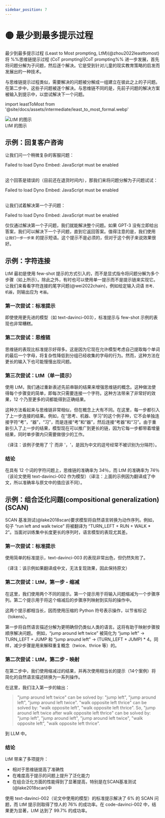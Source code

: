 ```yaml
---
sidebar_position: 7
---
```


# 🟡 最少到最多提示过程

最少到最多提示过程 (Least to Most prompting, LtM)(@zhou2022leasttomost) 将 %%思维链提示过程 (CoT prompting)|CoT prompting%% 进一步发展，首先将问题分解为子问题，然后逐个解决。它是受到针对儿童的现实教育策略的启发而发展出的一种技术。

与思维链提示过程类似，需要解决的问题被分解成一组建立在彼此之上的子问题。在第二步中，这些子问题被逐个解决。与思维链不同的是，先前子问题的解决方案被输入到提示中，以尝试解决下一个问题。

import leastToMost from '@site/docs/assets/intermediate/least_to_most_formal.webp'

<div style={{textAlign: 'center'}}>
  <img src={leastToMost} style={{width: "600px"}} alt="LtM 的图示"/>
</div>

<div style={{textAlign: 'center'}}>
   LtM 的图示
</div>

## 示例：回复客户咨询

让我们问一个稍微复杂的客服问题：

<div trydyno-embed="" openai-model="text-davinci-003" initial-prompt="客户咨询:\n我在3月1日购买了你们 Arnold 系列的一件T恤。我看到它有折扣，所以买了一件原价为 30 美元的衬衫，打了 6 折。我发现你们现在有一个新的T恤折扣活动，50% off。我想知道我是否可以退货，同时拥有足够的店内积分来购买两件你们的T恤？\n\n指令:\n你是一名客户服务代表，负责友好地回复客户的查询。退货在 30 天内允许。今天是 3 月 29 日。目前所有衬衫都有 50% 的折扣。你的店里衬衫价格在 18-100 美元之间。请勿编造任何关于折扣政策的信息。" initial-response="尊敬的客户，\n感谢您购买我们的 Arnold 系列T恤。我们很高兴能为您提供服务。\n\n很遗憾，我们不能接受您的退货，因为您已经超过了我们的30天退货政策。但是，我们现在正在举行一个特别的T恤折扣活动，所有T恤都有50％的折扣。您可以使用您的店内积分来购买两件T恤" max-tokens="256" box-rows="16" model-temp="0" top-p="0">
    <noscript>Failed to load Dyno Embed: JavaScript must be enabled</noscript>
</div>

<br/>这个回答是错误的（目前还在退货时间内），那我们来将问题分解为子问题试试：

<div trydyno-embed="" openai-model="text-davinci-003" initial-prompt="客户咨询:\n我在3月1日购买了你们 Arnold 系列的一件T恤。我看到它有折扣，所以买了一件原价为 30 美元的衬衫，打了 6 折。我发现你们现在有一个新的T恤折扣活动，50% off。我想知道我是否可以退货，同时拥有足够的店内积分来购买两件你们的T恤？\n\n指令:\n你是一名客户服务代表，负责友好地回复客户的查询。退货在 30 天内允许。今天是 3 月 29 日。目前所有衬衫都有 50% 的折扣。你的店里衬衫价格在 18-100 美元之间。请勿编造任何关于折扣政策的信息。\n在回答这个问题之前，必须解决哪些子问题？" initial-response="1.客户购买衬衫的日期；\n2.当前的折扣活动；\n3.店内衬衫的价格范围；\n4.客户是否有足够的店内积分；\n5.客户退货的政策。" max-tokens="256" box-rows="12" model-temp="0" top-p="0">
    <noscript>Failed to load Dyno Embed: JavaScript must be enabled</noscript>
</div>

<br/>让我们试着解决第一个子问题：

<div trydyno-embed="" openai-model="text-davinci-003" initial-prompt="客户咨询:\n我在3月1日购买了你们 Arnold 系列的一件T恤。我看到它有折扣，所以买了一件原价为 30 美元的衬衫，打了 6 折。我发现你们现在有一个新的T恤折扣活动，50% off。我想知道我是否可以退货，同时拥有足够的店内积分来购买两件你们的T恤？\n\n指令:\n你是一名客户服务代表，负责友好地回复客户的查询。退货在 30 天内允许。今天是 3 月 29 日。目前所有衬衫都有 50% 的折扣。你的店里衬衫价格在 18-100 美元之间。请勿编造任何关于折扣政策的信息。\n确定客户是否在30天的退货期内。让我们一步一步来。" initial-response="尊敬的客户，非常感谢您对 Arnold 系列的支持！我们很高兴地向您提供服务。我们的退货政策是，客户可以在购买商品的 30 天内进行退货。由于您是在 3 月 1 日购买的，所以您仍然在退货期内，可以退货。\n\n此外，我们目前正在举行一个 50% 的折扣活动，您可以使用您的店内积分购买两件 Arnold 系列的 T 恤。我们的衬衫价格在 18-100 美元之间，您可以根据自己的需求选择合适的衬衫。\n\n如果您有任何其他问题，请随时与我们联系。我们将竭诚为您服务！" max-tokens="512" box-rows="19" model-temp="0" top-p="0">
    <noscript>Failed to load Dyno Embed: JavaScript must be enabled</noscript>
</div>

仅仅通过解决第一个子问题，我们就能解决整个问题。如果 GPT-3 没有立即给出答案，我们可以解决下一个子问题，直到它返回答案。值得注意的是，我们使用 `让我们一步一步来` 的提示短语。这个提示不是必须的，但对于这个例子来说效果很好。


## 示例：字符连接

LtM 最初是使用 few-shot 提示的方式引入的，而不是显式指令将问题分解为多个步骤（如上所示）。除此之外，有时也可以使用单一提示而不是提示链来实现它。让我们来看看字符连接的尾字问题(@wei2022chain)，例如给定输入词语 `思考、机器`，则输出应为 `考器`。

### 第一次尝试：标准提示

即使使用更先进的模型（如 text-davinci-003），标准提示与 few-shot 示例的表现也非常糟糕。

<div trydyno-embed="" openai-model="text-davinci-003"
     initial-prompt="Q: 思考、机器\nA: 考器\n\nQ: 学习、推理、归纳\nA: 习理纳\n\nQ: 人工、智能\nA: 工能\n\nQ: 转化器、语言、视觉\nA: 器言觉\n\nQ: 张三、李四、手机、钱包\nA:"
     initial-response="三四手钱"
     max-tokens="256" box-rows="18"
     model-temp="0.2" ></div>

### 第二次尝试：思维链

思维链的表现比标准提示好得多。这是因为它现在允许模型考虑自己提取每个单词的最后一个字母，将复杂性降低到分组已经收集的字母的行为。然而，这种方法在更长的输入下也可能慢慢出现问题。

<div trydyno-embed="" openai-model="text-davinci-003"
     initial-prompt="Q: 思考、机器\nA: '思考'的尾字是'考'，'机器'的尾字是'器'，所以答案是'考器'\n\nQ: 学习、推理、归纳\nA: '学习'的尾字是'习'，'推理'的尾字是'理'，'归纳'的尾字是'纳'，所以答案是'习理纳'\n\nQ: 转化器、语言、视觉\nA: '转化器'的尾字是'器'，'语言'的尾字是'言'，'视觉'的尾字是'觉'，所以答案是'器言觉'\n\nQ: 张三、李四、手机、钱包\nA: "
     initial-response="'张三'的尾字是'三'，'李四'的尾字是'四'，'手机'的尾字是'机'，'钱包'的尾字是'包'，所以答案是'三四机包'"
     max-tokens="256" box-rows="18"
     model-temp="0.2" ></div>

### 第三次尝试：LtM（单一提示）

使用 LtM，我们通过重新表述先前串联的结果来增强思维链的概念。这种做法使得每个步骤变的简单，即每次只需要连接一个字符。这种方法带来了非常好的效果，12 个乃至更多的词都能得到正确结果。

这种方法看起来与思维链非常相似，但在概念上大有不同。在这里，每一步都引入了上一步连接的结果。例如，在“思考、机器、学习”的这个例子种，它不会单独连接字符“考”，“器”，“习”，而是连接“考”和“器”，然后连接“考器”和“习”。由于重新引入了上一步的结果，模型现在可以推广到更长的链，因为它每一步都带着增量结果，同时单步骤内只需要做很少的工作。

<div trydyno-embed="" openai-model="text-davinci-003"
     initial-prompt="Q: 思考|机器\nA: '思考'的最后一个字母是'考'，'机器'的最后一个字母是'器'。将'考'和'器'串联起来就得到'考器'。所以'思考|机器'的输出结果是'考器'。\n\nQ: 思考|机器|学习\nA: '思考|机器'输出结果是'考器'，'学习'的最后一个字母是'习'。将'考器'和'习'串联起来就得到'考器习'。所以'思考|机器|学习'的输出结果是'考器习'。\n\nQ: 转化器|语言\nA: '转化器'的最后一个字母是'器'，'语言'的最后一个字母是'言'。将'器'和'言'串联起来就得到'器言'。所以'转化器|语言'的输出结果是'器言'。\n\nQ: 转化器|语言|视觉\nA: '转化器|语言'的输出结果是'器言'，'视觉'的最后一个字母是'觉'。将'器言'和'觉'串联起来就得到'器言觉'。所以'转化器|语言|视觉'的输出结果是'器言觉'。\n\nQ: 张三|李四|手机|钱包|钥匙|房子|汽车|电脑|书|电视|可乐|雪碧|橘猫\nA: "
     initial-response="'张三|李四'的输出结果是'三四'，'手机|钱包'的输出结果是'机包'，'钥匙|房子'的输出结果是'匙子'，'汽车|电脑'的输出结果是'车脑'，'书|电视'的输出结果是'书视'，'可乐|雪碧'的输出结果是'乐碧'，'橘猫'的输出结果是'猫'。将这些输出结果串联起来就得到'三四机包匙子车脑书视乐碧猫'。所以'张三|李四|手机|钱包|钥匙|房子|汽车|电脑|书|电视|可乐|雪碧|橘猫'的输出结果是'三四机包匙子车脑书视乐碧猫'。"
     max-tokens="1024" box-rows="18"
     model-temp="0.2" ></div>
（译注：该例子使用了 '|' 而非 '，'，是因为中文的逗号经常不被识别为分隔符）。
     

### 结论

在具有 12 个词的字符问题上，思维链的准确率为 34％，而 LtM 的准确率为 74％（该论文使用 text-davinci-002 作为模型）（译注：上面的示例因为翻译成了中文，所以准确率与原文中的值应该不同）。


## 示例：组合泛化问题(compositional generalization) (SCAN)

SCAN 基准测试(@lake2018scan)要求模型将自然语言转换为动作序列。例如，句子 “run left and walk twice” 将被翻译为 “TURN_LEFT + RUN + WALK * 2”。当面对训练集中长度更长的序列时，语言模型的表现尤其差。

### 第一次尝试：标准提示

使用简单的标准提示，text-davinci-003 的表现非常出色，但仍然失败了。

<div trydyno-embed="" openai-model="text-davinci-003"
     initial-prompt="Q: turn left\nA: TURN LEFT\n\nQ: turn right\nA: TURN RIGHT\n\nQ: jump left\nA: TURN LEFT &#43; JUMP\n\nQ: run right\nA: TURN RIGHT &#43; RUN\n\nQ: look twice\nA: LOOK * 2\n\nQ: run and look twice\nA: RUN &#43; LOOK * 2\n\nQ: jump right thrice\nA: (TURN RIGHT &#43; JUMP) * 3\n\nQ: walk after run\nA: RUN &#43; WALK\n\nQ: turn opposite left\nA: TURN LEFT * 2\n\nQ: turn around left\nA: TURN LEFT * 4\n\nQ: turn opposite right\nA: TURN RIGHT * 2\n\nQ: turn around right\nA: TURN RIGHT * 4\n\nQ: walk opposite left\nA: TURN LEFT * 2 &#43; WALK\n\nQ: walk around left\nA: (TURN LEFT &#43; WALK) * 4\n\nQ: &#34;jump around left twice after walk opposite left thrice&#34; \nA:"
     initial-response="(TURN LEFT * 2 + WALK) * 3 + (TURN LEFT + JUMP) * 2"
     max-tokens="512" box-rows="18"
     model-temp="0.2" ></div>

（译注：该示例如果翻译成中文，无法复现效果，因此保持原文）

### 第二次尝试：LtM，第一步 - 缩减

在这里，我们使用两个不同的提示。第一个提示用于将输入问题缩减为一个步骤序列。第二个提示用于将这个缩减后的步骤序列映射到实际的操作中。

这两个提示都相当长，因而使用压缩的 Python 符号表示操作，以节省标记（tokens）。

第一步将自然语言描述分解为更明确但仍类似人类的语言。这将有助于映射步骤按顺序解决问题。
例如，“jump around left twice” 被简化为 “jump left” -> TURN_LEFT + JUMP 和 “jump around left” -> (TURN_LEFT + JUMP) * 4。同样，减少步骤是用来解释重复概念（twice、thrice 等）的。

<div trydyno-embed="" openai-model="text-davinci-003"
     initial-prompt="Q: look right after look twice\nA: &#34;look right after look twice&#34; can be solved by: &#34;look right&#34;, &#34;look twice&#34;.\n\nQ: jump opposite right thrice and walk\nA: &#34;jump opposite right thrice&#34; can be solved by: &#34;jump opposite right&#34;, &#34;jump opposite right thrice&#34;. &#34;walk&#34; can be solved by: &#34;walk&#34;. So, &#34;jump opposite right thrice and walk&#34; can be solved by: &#34;jump opposite right&#34;, &#34;jump opposite right thrice&#34;, &#34;walk&#34;.\n\nQ: run left twice and run right\nA: &#34;run left twice&#34; can be solved by: &#34;run left&#34;, &#34;run left twice&#34;. &#34;run right&#34; can be solved by &#34;run right&#34;. So, &#34;run left twice and run right&#34; can.be solved by: &#34;run left&#34;, &#34;run left twice&#34;, &#34;run right&#34;.\n\nQ: run opposite right\nA: &#34;run opposite right&#34; can be solved by &#34;run opposite right&#34;.\n\nQ: look opposite right thrice after walk\nA: &#34;look opposite right thrice&#34; can be solved by: &#34;look opposite right&#34;, &#34;look opposite right thrice&#34;. &#34;walk&#34; can be solved by &#34;walk&#34;. So, &#34;look opposite right thrice after walk&#34; can be solved by: &#34;look opposite right&#34;, &#34;look opposite right thrice&#34;, &#34;walk&#34;.\n\nQ: jump around right\nA: &#34;jump around right&#34; can be solved by: &#34;jump right&#34;, &#34;jump around right&#34;. So, &#34;jump around right&#34; can be solved by: &#34;jump right&#34;, &#34;jump around right&#34;.\n\nQ: look around right thrice and walk\nA: &#34;look around right thrice&#34; can be solved by: &#34;look right&#34;, &#34;look around right&#34;, &#34;look around right thrice&#34;. &#34;walk&#34; can be solved by &#34;walk&#34;. So, &#34;look around right thrice and walk&#34; can be solved by: &#34;look right&#34;, &#34;look around right&#34;, &#34;look around right thrice&#34;, &#34;walk&#34;.\n\nQ: turn right after run right thrice\nA: &#34;turn right&#34; can be solved by: &#34;turn right&#34;. &#34;run right thrice&#34; can be solved by: &#34;run right&#34;, &#34;run right thrice&#34;. So, &#34;turn right after run right thrice&#34; can be solved by: &#34;turn right&#34;, &#34;run right&#34;, &#34;run right thrice&#34;.\n\nQ: jump around left twice after walk opposite left thrice\nA:"
     initial-response="&#34;jump around left twice&#34; can be solved by: &#34;jump left&#34;, &#34;jump around left&#34;, &#34;jump around left twice&#34;. &#34;walk opposite left thrice&#34; can be solved by: &#34;walk opposite left&#34;, &#34;walk opposite left thrice&#34;. So, &#34;jump around left twice after walk opposite left thrice&#34; can be solved by: &#34;jump left&#34;, &#34;jump around left&#34;, &#34;jump around left twice&#34;, &#34;walk opposite left&#34;, &#34;walk opposite left thrice&#34;."
     max-tokens="256" box-rows="18"
     model-temp="0.2" ></div>

### 第二次尝试：LtM，第二步 - 映射

在第二步中，我们使用缩减过的结果，并再次使用相当长的提示（14个案例）将简化的自然语言描述转换为一系列操作。

在这里，我们注入第一步的输出：

> "jump around left twice" can be solved by: "jump left", "jump around left", "jump around left twice". "walk opposite left thrice" can be solved by: "walk opposite left", "walk opposite left thrice". So, "jump around left twice after walk opposite left thrice" can be solved by: "jump left", "jump around left", "jump around left twice", "walk opposite left", "walk opposite left thrice".

到 LLM 中。

<div trydyno-embed="" openai-model="text-davinci-003"
     initial-prompt="Q: turn left\nA: &#34;turn left&#34; outputs &#34;TURN LEFT&#34;.\n\nQ: turn right\nA: &#34;turn right&#34; outputs &#34;TURN RIGHT&#34;.\n\nQ: jump left\nA: The output of &#34;jump left&#34; concatenates: the output of &#34;turn left&#34;, the output of &#34;jump&#34;. &#34;turn left&#34; outputs &#34;TURN LEFT&#34;. &#34;jump&#34; outputs &#34;JUMP&#34;. So concatenating the output of &#34;turn left&#34; and the out- put of &#34;jump&#34; leads to &#34;TURN LEFT&#34; &#43; &#34;JUMP&#34;. So the output of &#34;jump left&#34; is &#34;TURN LEFT&#34; &#43; &#34;JUMP&#34;.\n\nQ: run right\nA: The output of &#34;run right&#34; concatenates: the output of &#34;turn right&#34;, the output of &#34;run&#34;. &#34;turn right&#34; outputs &#34;TURN RIGHT&#34;. &#34;run&#34; outputs &#34;RUN&#34;. So concatenating the output of &#34;turn right&#34; and the output of &#34;run&#34; leads to &#34;TURN RIGHT&#34; &#43; &#34;RUN&#34;. So the output of &#34;run right&#34; is &#34;TURN RIGHT&#34; &#43; &#34;RUN&#34;.\n\nQ: look twice\nA: The output of &#34;look twice&#34; concatenates: the output of &#34;look&#34;, the output of &#34;look&#34;. &#34;look&#34; outputs &#34;LOOK&#34;. So repeating the output of &#34;look&#34; two times leads to &#34;LOOK&#34; * 2. So the output of &#34;look twice&#34; is &#34;LOOK&#34; * 2.\n\nQ: run and look twice\nA: The output of &#34;run and look twice&#34; concatenates: the output of &#34;run&#34;, the output of &#34;look twice&#34;. &#34;run&#34; outputs &#34;RUN&#34;. &#34;look twice&#34; outputs &#34;LOOK&#34; * 2. So concatenating the output of &#34;run&#34; and the output of &#34;look twice&#34; leads to &#34;RUN&#34; &#43; &#34;LOOK&#34; * 2. So the output of &#34;run and look twice&#34; is &#34;RUN&#34; &#43; &#34;LOOK&#34; * 2.\n\nQ: jump right thrice\nA: The output of &#34;jump right thrice&#34; concatenates: the output of &#34;jump right&#34;, the output of &#34;jump right&#34;, the output of &#34;jump right&#34;. &#34;jump right&#34; outputs &#34;TURN RIGHT&#34; &#43; &#34;JUMP&#34;. So repeating the output of &#34;jump right&#34; three times leads to (&#34;TURN RIGHT&#34; &#43; &#34;JUMP&#34;) * 3. So the output of &#34;jump right thrice&#34; is (&#34;TURN RIGHT&#34; &#43; &#34;JUMP&#34;) * 3.\n\nQ: walk after run\nA: The output of &#34;walk after run&#34; concatenates: the output of &#34;run&#34;, the output of &#34;walk&#34;. &#34;run&#34; outputs &#34;RUN&#34;. &#34;walk&#34; outputs &#34;WALK&#34;. So concatenating the output of &#34;run&#34; and the output of &#34;walk&#34; leads to &#34;RUN&#34; &#43; &#34;WALK&#34;. So the output of &#34;walk after run&#34; is &#34;RUN&#34; &#43; &#34;WALK&#34;.\n\nQ: turn opposite left\nA: The output of &#34;turn opposite left&#34; concatenates: the output of &#34;turn left&#34;, the output of &#34;turn left&#34;. &#34;turn left&#34; outputs &#34;TURN LEFT&#34;. So repeating the output of &#34;turn left&#34; twice leads to &#34;TURN LEFT&#34; * 2. So the output of &#34;turn opposite left&#34; is &#34;TURN LEFT&#34; * 2.\n\nQ: turn around left\nA: The output of &#34;turn around left&#34; concatenates: the output of &#34;turn left&#34;, the output of &#34;turn left&#34;, the output of &#34;turn left&#34;, the output of &#34;turn left&#34;. &#34;turn left&#34; outputs &#34;TURN LEFT&#34;. So repeating the output of &#34;turn left&#34; four times leads to &#34;TURN LEFT&#34; * 4. So the output of &#34;turn around left&#34; is &#34;TURN LEFT&#34; * 4.\n\nQ: turn opposite right\nA: The output of &#34;turn opposite right&#34; concatenates: the output of &#34;turn right&#34;, the output of &#34;turn right&#34;. &#34;turn right&#34; outputs &#34;TURN RIGHT&#34;. So repeating the output of &#34;turn right&#34; twice leads to &#34;TURN RIGHT&#34; * 2. So the output of &#34;turn opposite right&#34; is &#34;TURN RIGHT&#34; * 2.\n\nQ: turn around right\nA: The output of &#34;turn around right&#34; concatenates: the output of &#34;turn right&#34;, the output of &#34;turn right&#34;, the output of &#34;turn right&#34;, the output of &#34;turn right&#34;. &#34;turn right&#34; outputs &#34;TURN RIGHT&#34;. So repeating the output of &#34;turn right&#34; four times leads to &#34;TURN RIGHT&#34; * 4. So the output of &#34;turn around right&#34; is &#34;TURN RIGHT&#34; * 4.\n\nQ: walk opposite left\nA: The output of &#34;walk opposite left&#34; concatenates: the output of &#34;turn opposite left&#34;, the output of &#34;walk&#34;. &#34;turn opposite left&#34; outputs &#34;TURN LEFT&#34; * 2. &#34;walk&#34; outputs &#34;WALK&#34;. So concatenating the output of &#34;turn opposite left&#34; and the output of &#34;walk&#34; leads to &#34;TURN LEFT&#34; * 2 &#43; &#34;WALK&#34;. So the output of &#34;walk opposite left&#34; is &#34;TURN LEFT&#34; * 2 &#43; &#34;WALK&#34;.\n\nQ: walk around left\nA: The output of &#34;walk around left&#34; concatenates: the output of &#34;walk left&#34;, the output of &#34;walk left&#34;, the output of &#34;walk left&#34;, the output of &#34;walk left&#34;. &#34;walk left&#34; outputs &#34;TURN LEFT&#34; &#43; &#34;WALK&#34;. So repeating the output of &#34;walk around left&#34; four times leads to (&#34;TURN LEFT&#34; &#43; &#34;WALK&#34;) * 4. So the output of &#34;walk around left&#34; is (&#34;TURN LEFT&#34; &#43; &#34;WALK&#34;) * 4.\n\nQ: &#34;jump around left twice after walk opposite left thrice&#34; \nA:"
     initial-response="The output of &#34;jump around left twice after walk opposite left thrice&#34; concatenates: the output of &#34;walk opposite left thrice&#34;, the output of &#34;jump around left twice&#34;. &#34;walk opposite left thrice&#34; outputs &#34;TURN LEFT&#34; * 2 + &#34;WALK&#34; * 3. &#34;jump around left twice&#34; outputs (&#34;TURN LEFT&#34; + &#34;JUMP&#34;) * 4. So concatenating the output of &#34;walk opposite left thrice&#34; and the output of &#34;jump around left twice&#34; leads to &#34;TURN LEFT&#34; * 2 + &#34;WALK&#34; * 3 + (&#34;TURN LEFT&#34; + &#34;JUMP&#34;) * 4. So the output of &#34;jump around left twice after walk opposite left thrice&#34; is &#34;TURN LEFT&#34; * 2 + &#34;WALK&#34; * 3 + (&#34;TURN LEFT&#34; + &#34;JUMP&#34;) * 4."
     max-tokens="1024" box-rows="18"
     model-temp="0.2" ></div>

### 结论

LtM 带来了多项提升：
- 相对于思维链提高了准确性
- 在难度高于提示的问题上提升了泛化能力
- 在组合泛化方面的性能得到了显著提高，特别是在SCAN基准测试(@lake2018scan)中

使用 text-davinci-002（论文中使用的模型）的标准提示解决了 6% 的 SCAN 问题，而 LtM 提示则取得了惊人的 76% 的成功率。在 code-davinci-002 中，结果更为显著，LtM 达到了 99.7% 的成功率。